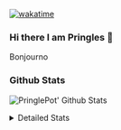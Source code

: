 [![wakatime](https://wakatime.com/badge/user/abd317df-612e-44b4-8787-15db7b574b2f.svg)](https://wakatime.com/@abd317df-612e-44b4-8787-15db7b574b2f)
### Hi there I am Pringles 👋

Bonjourno

### Github Stats
![PringlePot' Github Stats](https://github-readme-stats.vercel.app/api?username=PringlePot&show_icons=true&theme=dark&count_private=true)

<details>
  <summary>Detailed Stats</summary>
    
<!--START_SECTION:waka-->
![Code Time](http://img.shields.io/badge/Code%20Time-380%20hrs%2019%20mins-blue)

![Profile Views](http://img.shields.io/badge/Profile%20Views-3-blue)

![Lines of code](https://img.shields.io/badge/From%20Hello%20World%20I%27ve%20Written-110%20Thousand%20lines%20of%20code-blue)

**🐱 My GitHub Data** 

> 🏆 25 Contributions in the Year 2022
 > 
> 📦 90.6 kB Used in GitHub's Storage 
 > 
> 💼 Opted to Hire
 > 
> 📜 9 Public Repositories 
 > 
> 🔑 11 Private Repositories  
 > 
**I'm an Early 🐤** 

```text
🌞 Morning    121 commits    ████░░░░░░░░░░░░░░░░░░░░░   18.28% 
🌆 Daytime    271 commits    ██████████░░░░░░░░░░░░░░░   40.94% 
🌃 Evening    270 commits    ██████████░░░░░░░░░░░░░░░   40.79% 
🌙 Night      0 commits      ░░░░░░░░░░░░░░░░░░░░░░░░░   0.0%

```
📅 **I'm Most Productive on Sunday** 

```text
Monday       130 commits    █████░░░░░░░░░░░░░░░░░░░░   19.64% 
Tuesday      56 commits     ██░░░░░░░░░░░░░░░░░░░░░░░   8.46% 
Wednesday    69 commits     ██░░░░░░░░░░░░░░░░░░░░░░░   10.42% 
Thursday     94 commits     ███░░░░░░░░░░░░░░░░░░░░░░   14.2% 
Friday       45 commits     █░░░░░░░░░░░░░░░░░░░░░░░░   6.8% 
Saturday     121 commits    ████░░░░░░░░░░░░░░░░░░░░░   18.28% 
Sunday       147 commits    █████░░░░░░░░░░░░░░░░░░░░   22.21%

```


📊 **This Week I Spent My Time On** 

```text
⌚︎ Time Zone: Europe/Amsterdam

💬 Programming Languages: 
TypeScript               6 hrs 3 mins        █████████████████░░░░░░░░   69.61% 
Go                       59 mins             ██░░░░░░░░░░░░░░░░░░░░░░░   11.32% 
CSS                      54 mins             ██░░░░░░░░░░░░░░░░░░░░░░░   10.44% 
HTML                     15 mins             ░░░░░░░░░░░░░░░░░░░░░░░░░   3.04% 
JSON                     12 mins             ░░░░░░░░░░░░░░░░░░░░░░░░░   2.44%

🔥 Editors: 
WebStorm                 7 hrs 1 min         ████████████████████░░░░░   80.67% 
GoLand                   1 hr 19 mins        ███░░░░░░░░░░░░░░░░░░░░░░   15.22% 
Sublime Text             21 mins             █░░░░░░░░░░░░░░░░░░░░░░░░   4.1%

🐱‍💻 Projects: 
Frontend                 7 hrs 21 mins       █████████████████████░░░░   84.54% 
Backend                  59 mins             ██░░░░░░░░░░░░░░░░░░░░░░░   11.36% 
Unknown Project          21 mins             █░░░░░░░░░░░░░░░░░░░░░░░░   4.1%

💻 Operating System: 
Windows                  8 hrs 21 mins       ████████████████████████░   95.9% 
Mac                      21 mins             █░░░░░░░░░░░░░░░░░░░░░░░░   4.1%

```

**I Mostly Code in Java** 

```text
Java                     7 repos             ███████████░░░░░░░░░░░░░░   43.75% 
JavaScript               2 repos             ███░░░░░░░░░░░░░░░░░░░░░░   12.5% 
TypeScript               2 repos             ███░░░░░░░░░░░░░░░░░░░░░░   12.5% 
Python                   1 repo              █░░░░░░░░░░░░░░░░░░░░░░░░   6.25% 
Kotlin                   1 repo              █░░░░░░░░░░░░░░░░░░░░░░░░   6.25%

```


**Timeline**

![Chart not found](https://raw.githubusercontent.com/PringlePot/PringlePot/main/charts/bar_graph.png) 


 Last Updated on 28/01/2022 00:37:26 UTC
<!--END_SECTION:waka-->

</details>

